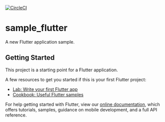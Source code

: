 [![CircleCI](https://circleci.com/gh/shionit/sample_flutter.svg?style=svg)](https://circleci.com/gh/shionit/sample_flutter)

# sample_flutter

A new Flutter application sample.

## Getting Started

This project is a starting point for a Flutter application.

A few resources to get you started if this is your first Flutter project:

- [Lab: Write your first Flutter app](https://flutter.io/docs/get-started/codelab)
- [Cookbook: Useful Flutter samples](https://flutter.io/docs/cookbook)

For help getting started with Flutter, view our 
[online documentation](https://flutter.io/docs), which offers tutorials, 
samples, guidance on mobile development, and a full API reference.
